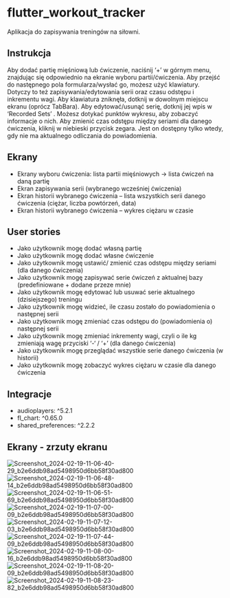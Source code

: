 # flutter_workout_tracker

Aplikacja do zapisywania treningów na siłowni.

## Instrukcja
Aby dodać partię mięśniową lub ćwiczenie, naciśnij ‘+’ w górnym menu, znajdując się odpowiednio na ekranie wyboru partii/ćwiczenia.
Aby przejść do następnego pola formularza/wysłać go, możesz użyć klawiatury. Dotyczy to też zapisywania/edytowania serii oraz czasu odstępu i inkrementu wagi.
Aby klawiatura zniknęła, dotknij w dowolnym miejscu ekranu (oprócz TabBara).
Aby edytować/usunąć serię, dotknij jej wpis w ‘Recorded Sets’ .
Możesz dotykać punktów wykresu, aby zobaczyć informacje o nich.
Aby zmienić czas odstępu między seriami dla danego ćwiczenia, kliknij w niebieski przycisk zegara. Jest on dostępny tylko wtedy, gdy nie ma aktualnego odliczania do powiadomienia.

## Ekrany
*	Ekrany wyboru ćwiczenia: lista partii mięśniowych -> lista ćwiczeń na daną partię
*	Ekran zapisywania serii (wybranego wcześniej ćwiczenia)
*	Ekran historii wybranego ćwiczenia – lista wszystkich serii danego ćwiczenia (ciężar, liczba powtórzeń, data)
*	Ekran historii wybranego ćwiczenia – wykres ciężaru w czasie

## User stories
*	Jako użytkownik mogę dodać własną partię
*	Jako użytkownik mogę dodać własne ćwiczenie
*	Jako użytkownik mogę ustawić/ zmienić czas odstępu między seriami (dla danego ćwiczenia)
*	Jako użytkownik mogę zapisywać serie ćwiczeń z aktualnej bazy (predefiniowane + dodane przeze mnie)
*	Jako użytkownik mogę edytować lub usuwać serie aktualnego (dzisiejszego) treningu
*	Jako użytkownik mogę widzieć, ile czasu zostało do powiadomienia o następnej serii
*	Jako użytkownik mogę zmieniać czas odstępu do (powiadomienia o) następnej serii
*	Jako użytkownik mogę zmieniać inkrementy wagi, czyli o ile kg zmieniają wagę przyciski ‘-‘ / ‘+’ (dla danego ćwiczenia)
*	Jako użytkownik mogę przeglądać wszystkie serie danego ćwiczenia (w historii)
*	Jako użytkownik mogę zobaczyć wykres ciężaru w czasie dla danego ćwiczenia


## Integracje
*	audioplayers: ^5.2.1
*	fl_chart: ^0.65.0
*	shared_preferences: ^2.2.2

## Ekrany - zrzuty ekranu


![Screenshot_2024-02-19-11-06-40-29_b2e6ddb98ad5498950d6bb58f30ad800](https://github.com/glowacz/flutter_workout_tracker/assets/94084660/80a07861-8b2c-4598-b2dc-9c46edb09250)
![Screenshot_2024-02-19-11-06-48-14_b2e6ddb98ad5498950d6bb58f30ad800](https://github.com/glowacz/flutter_workout_tracker/assets/94084660/289b1341-60a3-4f36-a85c-f9043911be1d)
![Screenshot_2024-02-19-11-06-51-69_b2e6ddb98ad5498950d6bb58f30ad800](https://github.com/glowacz/flutter_workout_tracker/assets/94084660/8e8fed3c-8cdb-4210-ac13-79a0c6147876)
![Screenshot_2024-02-19-11-07-00-09_b2e6ddb98ad5498950d6bb58f30ad800](https://github.com/glowacz/flutter_workout_tracker/assets/94084660/72729766-a4e6-4079-8653-109c180f5ebf)
![Screenshot_2024-02-19-11-07-12-03_b2e6ddb98ad5498950d6bb58f30ad800](https://github.com/glowacz/flutter_workout_tracker/assets/94084660/c2fb382d-6be6-43cb-a036-3e957a83bf30)
![Screenshot_2024-02-19-11-07-44-09_b2e6ddb98ad5498950d6bb58f30ad800](https://github.com/glowacz/flutter_workout_tracker/assets/94084660/e14d400c-ea26-42f7-b415-3d30ba3627f3)
![Screenshot_2024-02-19-11-08-00-16_b2e6ddb98ad5498950d6bb58f30ad800](https://github.com/glowacz/flutter_workout_tracker/assets/94084660/3e884f50-556d-4ee5-b745-e4063e92c99f)
![Screenshot_2024-02-19-11-08-20-09_b2e6ddb98ad5498950d6bb58f30ad800](https://github.com/glowacz/flutter_workout_tracker/assets/94084660/6e21b10c-030f-4a6c-85bd-c2893475bc01)
![Screenshot_2024-02-19-11-08-23-82_b2e6ddb98ad5498950d6bb58f30ad800](https://github.com/glowacz/flutter_workout_tracker/assets/94084660/7447c841-4276-4528-98a3-bbaffe65c4f7)
